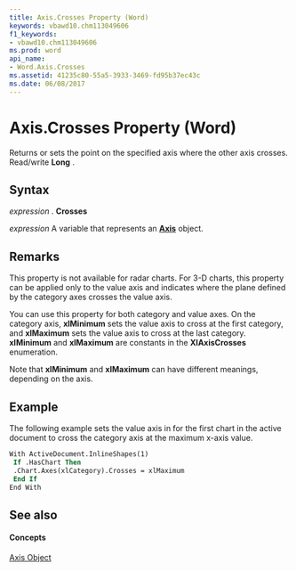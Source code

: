 ```yaml
---
title: Axis.Crosses Property (Word)
keywords: vbawd10.chm113049606
f1_keywords:
- vbawd10.chm113049606
ms.prod: word
api_name:
- Word.Axis.Crosses
ms.assetid: 41235c80-55a5-3933-3469-fd95b37ec43c
ms.date: 06/08/2017
---
```



# Axis.Crosses Property (Word)

Returns or sets the point on the specified axis where the other axis crosses. Read/write **Long** .


## Syntax

 _expression_ . **Crosses**

 _expression_ A variable that represents an **[Axis](axis-object-word.md)** object.


## Remarks

This property is not available for radar charts. For 3-D charts, this property can be applied only to the value axis and indicates where the plane defined by the category axes crosses the value axis.

You can use this property for both category and value axes. On the category axis, **xlMinimum** sets the value axis to cross at the first category, and **xlMaximum** sets the value axis to cross at the last category. **xlMinimum** and **xlMaximum** are constants in the **XlAxisCrosses** enumeration.

Note that **xlMinimum** and **xlMaximum** can have different meanings, depending on the axis.


## Example

The following example sets the value axis in for the first chart in the active document to cross the category axis at the maximum x-axis value.


```vb
With ActiveDocument.InlineShapes(1) 
 If .HasChart Then 
 .Chart.Axes(xlCategory).Crosses = xlMaximum 
 End If 
End With
```


## See also


#### Concepts


[Axis Object](axis-object-word.md)

